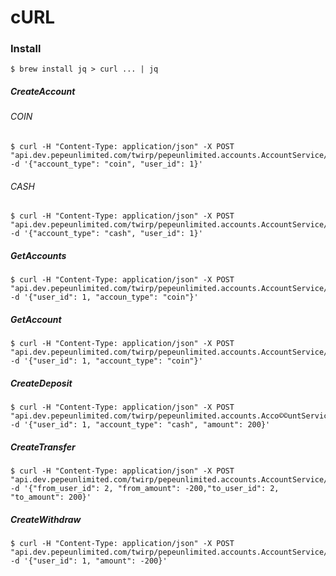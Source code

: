 # cURL

### Install
```$ brew install jq > curl ... | jq```

##### CreateAccount

###### COIN
```
$ curl -H "Content-Type: application/json" -X POST "api.dev.pepeunlimited.com/twirp/pepeunlimited.accounts.AccountService/CreateAccount"  -d '{"account_type": "coin", "user_id": 1}'
```
###### CASH
```
$ curl -H "Content-Type: application/json" -X POST "api.dev.pepeunlimited.com/twirp/pepeunlimited.accounts.AccountService/CreateAccount"  -d '{"account_type": "cash", "user_id": 1}'
```

##### GetAccounts
```
$ curl -H "Content-Type: application/json" -X POST "api.dev.pepeunlimited.com/twirp/pepeunlimited.accounts.AccountService/GetAccounts"  -d '{"user_id": 1, "accoun_type": "coin"}'
```

##### GetAccount
```
$ curl -H "Content-Type: application/json" -X POST "api.dev.pepeunlimited.com/twirp/pepeunlimited.accounts.AccountService/GetAccount"  -d '{"user_id": 1, "account_type": "coin"}'
```

##### CreateDeposit
```
$ curl -H "Content-Type: application/json" -X POST "api.dev.pepeunlimited.com/twirp/pepeunlimited.accounts.Acco©©untService/CreateDeposit"  -d '{"user_id": 1, "account_type": "cash", "amount": 200}'
```
##### CreateTransfer
```
$ curl -H "Content-Type: application/json" -X POST "api.dev.pepeunlimited.com/twirp/pepeunlimited.accounts.AccountService/CreateTransfer"  -d '{"from_user_id": 2, "from_amount": -200,"to_user_id": 2, "to_amount": 200}'
```

##### CreateWithdraw
```
$ curl -H "Content-Type: application/json" -X POST "api.dev.pepeunlimited.com/twirp/pepeunlimited.accounts.AccountService/CreateWithdraw"  -d '{"user_id": 1, "amount": -200}'
```